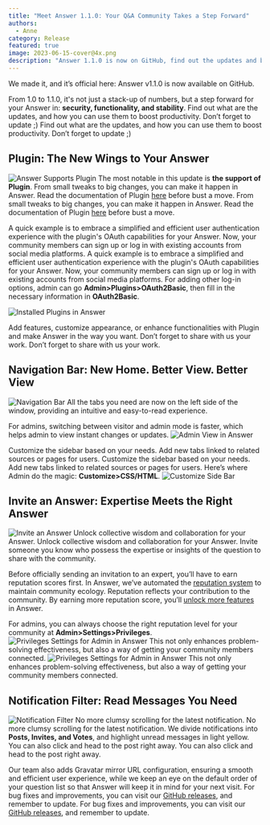 ```yaml
---
title: "Meet Answer 1.1.0: Your Q&A Community Takes a Step Forward"
authors:
  - Anne
category: Release
featured: true
image: 2023-06-15-cover@4x.png
description: "Answer 1.1.0 is now on GitHub, find out the updates and boost productivity with it."
---
```


We made it, and it’s official here: Answer v1.1.0 is now available on GitHub.

From 1.0 to 1.1.0, it's not just a stack-up of numbers, but a step forward for your Answer in: **security, functionality, and stability**. Find out what are the updates, and how you can use them to boost productivity. Don’t forget to update ;) Find out what are the updates, and how you can use them to boost productivity. Don’t forget to update ;)

## Plugin: The New Wings to Your Answer

![Answer Supports Plugin](1.1.0release1.png) The most notable in this update is **the support of Plugin**. From small tweaks to big changes, you can make it happen in Answer. Read the documentation of Plugin [here](https://answer.dev/docs/development/extending/) before bust a move. From small tweaks to big changes, you can make it happen in Answer. Read the documentation of Plugin [here](https://answer.apache.org/docs/development/extending/) before bust a move.

A quick example is to embrace a simplified and efficient user authentication experience with the plugin's OAuth capabilities for your Answer. Now, your community members can sign up or log in with existing accounts from social media platforms. A quick example is to embrace a simplified and efficient user authentication experience with the plugin's OAuth capabilities for your Answer. Now, your community members can sign up or log in with existing accounts from social media platforms. For adding other log-in options, admin can go **Admin\>Plugins\>OAuth2Basic**, then fill in the necessary information in **OAuth2Basic**.

![Installed Plugins in Answer](1.1.0release2.png)

Add features, customize appearance, or enhance functionalities with Plugin and make Answer in the way you want. Don’t forget to share with us your work. Don’t forget to share with us your work.

## Navigation Bar: New Home. Better View. Better View

![Navigation Bar](1.1.0release3.png) All the tabs you need are now on the left side of the window, providing an intuitive and easy-to-read experience.

For admins, switching between visitor and admin mode is faster, which helps admin to view instant changes or updates. ![Admin View in Answer](1.1.0release4.gif)

Customize the sidebar based on your needs. Add new tabs linked to related sources or pages for users. Customize the sidebar based on your needs. Add new tabs linked to related sources or pages for users. Here’s where Admin do the magic: **Customize\>CSS/HTML**. ![Customize Side Bar](1.1.0release5.png)

## Invite an Answer: Expertise Meets the Right Answer

![Invite an Answer](1.1.0release6.png) Unlock collective wisdom and collaboration for your Answer. Unlock collective wisdom and collaboration for your Answer. Invite someone you know who possess the expertise or insights of the question to share with the community.

Before officially sending an invitation to an expert, you’ll have to earn reputation scores first. In Answer, we’ve automated the [reputation system](https://answer.apache.org/docs/recipes/contents/reputation/) to maintain community ecology. Reputation reflects your contribution to the community. By earning more reputation score, you’ll [unlock more features](https://answer.apache.org/docs/recipes/contents/permission) in Answer.

For admins, you can always choose the right reputation level for your community at **Admin\>Settings\>Privileges**. ![Privileges Settings for Admin in Answer](1.1.0release7.png) This not only enhances problem-solving effectiveness, but also a way of getting your community members connected. ![Privileges Settings for Admin in Answer](1.1.0release7.png) This not only enhances problem-solving effectiveness, but also a way of getting your community members connected.

## Notification Filter: Read Messages You Need

![Notification Filter](1.1.0release8.png) No more clumsy scrolling for the latest notification. No more clumsy scrolling for the latest notification. We divide notifications into **Posts, Invites, and Votes**, and highlight unread messages in light yellow. You can also click and head to the post right away. You can also click and head to the post right away.

Our team also adds Gravatar mirror URL configuration, ensuring a smooth and efficient user experience, while we keep an eye on the default order of your question list so that Answer will keep it in mind for your next visit. For bug fixes and improvements, you can visit our [GitHub releases](https://github.com/apache/incubator-answer/releases?page=1), and remember to update. For bug fixes and improvements, you can visit our [GitHub releases](https://github.com/apache/incubator-answer/releases?page=1), and remember to update.
